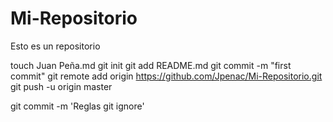 Mi-Repositorio
==============

Esto es un repositorio


touch Juan Peña.md
git init
git add README.md
git commit -m "first commit"
git remote add origin https://github.com/Jpenac/Mi-Repositorio.git
git push -u origin master

git commit -m 'Reglas git ignore'
